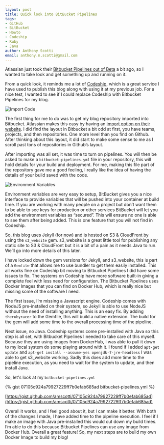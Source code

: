```yaml
--- 
layout: post
title: Quick look into BitBucket Pipelines
tags: 
- GitHub
- BitBucket
- Howto
- Codeship
- Ruby
- Java
author: Anthony Scotti
email: anthony.m.scotti@gmail.com
---
```


Atlassian just took their [Bitbucket Pipelines out of Beta](http://blogs.atlassian.com/2016/10/scaling-in-bitbucket-cloud-new-features-and-reliability-numbers/) a bit ago, so I wanted to take look and get something up and running on it.

From a quick look, it reminds me a lot of [Codeship](https://codeship.com/), which is a great service I have used to publish this blog along with using it at my previous job. For a nice test, I wanted to see if I could replace Codeship with Bitbucket Pipelines for my blog.


![Import Code](https://d2mxuefqeaa7sj.cloudfront.net/s_06A9797600B2D8A99E9F70E543B989C1AD71FC664E4241A51220BD273F2B798E_1478376083167_image.png)


The first thing for me to do was to get my blog repository imported into Bitbucket. Atlassian makes this easy by having an [import option on their website](https://confluence.atlassian.com/bitbucket/import-or-convert-code-from-an-existing-tool-795937450.html). I did find the layout in Bitbucket a bit odd at first, you have teams, projects, and then repositories. One more level than you find on Github. After thinking about this layout, it did start to make some sense to me as I scroll past tons of repositories in Github’s layout.

After importing was all set, it was time to turn on pipelines. You will then be asked to make a  `bitbucket-pipelines.yml` file in your repository, this will hold details for your build and deployment. For me, making this file part of the repository gave me a good feeling, I really like the idea of having the details of your build saved with the code.


![Environment Variables](https://d2mxuefqeaa7sj.cloudfront.net/s_06A9797600B2D8A99E9F70E543B989C1AD71FC664E4241A51220BD273F2B798E_1478376238217_image.png)


Environment variables are very easy to setup, BitBucket gives you a nice interface to provide variables that will be pushed into your container at build time. If you are working with many people on a project but don’t want them to be able to see keys for production or other services BitBucket will let you add the environment variables as “secured”. This will ensure no one is able to see them after being added. This is one feature that you will not find in Codeship.

So, this blog uses Jekyll (for now) and is hosted on S3 & CloudFront by using the `s3_website` gem. s3_website is a great little tool for publishing any static site to S3 & CloudFront but it is a bit of a pain as it needs Java to run. We’ll go into more details of this later.

I have locked down the gem versions for Jekyll, and s3_website, this is part of a  `Gemfile`  that allows me to use bundler to get them easily installed. This all works fine on Codeship bit moving to Bitbucket Pipelines I did have some issues to fix. The systems on Codeship have more software built-in giving a complete feel with less need for configuration. The Bitbucket Pipelines uses Docker Images that you can find on Docker Hub, which is really nice but missing some of the software I need.

The first issue, I’m missing a Javascript engine. Codeship comes with NodeJS pre-installed on their system, so Jekyll is able to use NodeJS without the need of installing anything. This is an easy fix. By adding `therubyracer` to the Gemfile, this will build a native extension. The build for the gem will add some time to the overall processing time of the pipeline.

Next issue, no Java. Codeship systems come pre-installed with Java so this step is all set, with Bitbucket Pipelines I needed to take care of this myself. Because they are using images from DockerHub, I was able to pull it down to my local system do some playing around with it. I found if I added `apt-get update` and `apt-get install --assume-yes openjdk-7-jre-headless` I was able to get s3_website working. Sadly this does add more time to the pipeline execution, as you need to wait for the system to update, and then install Java.

So, let's look at my `bitbucket-pipelines.yml` 

{% gist 07105c924a79927229ff7b0efab685ad bitbucket-pipelines.yml %}

[https://gist.github.com/amscotti/07105c924a79927229ff7b0efab685ad](https://gist.github.com/amscotti/07105c924a79927229ff7b0efab685ad)

Overall it works, and I feel good about it, but I can make it better. With both of the changes I made, I have added time to the pipeline execution. I feel if I make an image with Java pre-installed this would cut down my build times. I’m able to do this because Bitbucket Pipelines can use any image from Docker Hub. Overall a great feature! So, my next steps are to build my own Docker Image to build my blog!
